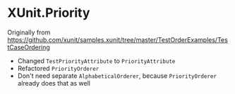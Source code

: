 ﻿# XUnit.Priority

Originally from https://github.com/xunit/samples.xunit/tree/master/TestOrderExamples/TestCaseOrdering

- Changed `TestPriorityAttribute` to `PriorityAttribute`
- Refactored `PriorityOrderer` 
- Don't need separate `AlphabeticalOrderer`, because `PriorityOrderer` already does that as well

